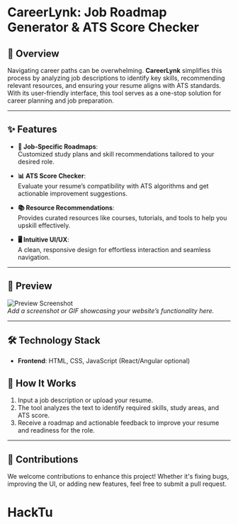 # CareerLynk: Job Roadmap Generator & ATS Score Checker  

## 🌟 Overview  
Navigating career paths can be overwhelming. **CareerLynk** simplifies this process by analyzing job descriptions to identify key skills, recommending relevant resources, and ensuring your resume aligns with ATS standards. With its user-friendly interface, this tool serves as a one-stop solution for career planning and job preparation.

---

## ✨ Features  
- **🎯 Job-Specific Roadmaps**:  
  Customized study plans and skill recommendations tailored to your desired role.  

- **📊 ATS Score Checker**:  
  Evaluate your resume’s compatibility with ATS algorithms and get actionable improvement suggestions.  

- **📚 Resource Recommendations**:  
  Provides curated resources like courses, tutorials, and tools to help you upskill effectively.  

- **🖥️ Intuitive UI/UX**:  
  A clean, responsive design for effortless interaction and seamless navigation.  

---

## 🚀 Preview  
![Preview Screenshot](#)  
*Add a screenshot or GIF showcasing your website’s functionality here.*

---

## 🛠️ Technology Stack  
- **Frontend**: HTML, CSS, JavaScript (React/Angular optional)  

  
## 🔎 How It Works  
1. Input a job description or upload your resume.  
2. The tool analyzes the text to identify required skills, study areas, and ATS score.  
3. Receive a roadmap and actionable feedback to improve your resume and readiness for the role.  

---

## 🤝 Contributions  
We welcome contributions to enhance this project! Whether it's fixing bugs, improving the UI, or adding new features, feel free to submit a pull request.  
# HackTu
